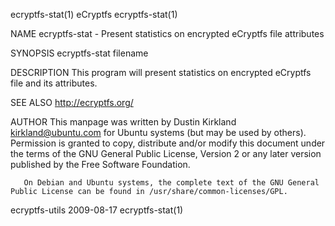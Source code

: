 ecryptfs-stat(1)                                                                         eCryptfs                                                                         ecryptfs-stat(1)

NAME
       ecryptfs-stat - Present statistics on encrypted eCryptfs file attributes

SYNOPSIS
       ecryptfs-stat filename

DESCRIPTION
       This program will present statistics on encrypted eCryptfs file and its attributes.

SEE ALSO
       http://ecryptfs.org/

AUTHOR
       This  manpage  was  written  by Dustin Kirkland <kirkland@ubuntu.com> for Ubuntu systems (but may be used by others).  Permission is granted to copy, distribute and/or modify this
       document under the terms of the GNU General Public License, Version 2 or any later version published by the Free Software Foundation.

       On Debian and Ubuntu systems, the complete text of the GNU General Public License can be found in /usr/share/common-licenses/GPL.

ecryptfs-utils                                                                          2009-08-17                                                                        ecryptfs-stat(1)
